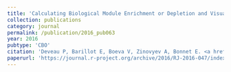 ```yaml
---
title: 'Calculating Biological Module Enrichment or Depletion and Visualizing Data on Large-scale Molecular Maps with ACSNMineR and RNaviCell Packages'
collection: publications
category: journal
permalink: /publication/2016_pub063
year: 2016
pubtype: 'CBO'
citation: 'Deveau P, Barillot E, Boeva V, Zinovyev A, Bonnet E. <a href="https://journal.r-project.org/archive/2016/RJ-2016-047/index.html">Calculating Biological Module Enrichment or Depletion and Visualizing Data on Large-scale Molecular Maps with ACSNMineR and RNaviCell Packages</a>. <i>R journal</i> 2016, 8:293-306.'
paperurl: 'https://journal.r-project.org/archive/2016/RJ-2016-047/index.html'
---
```

